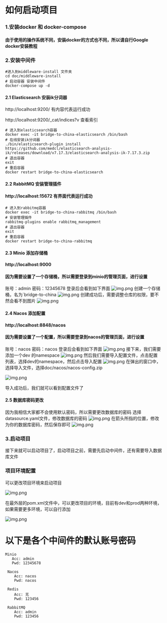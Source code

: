 # 如何启动项目

### 1.安装docker 和 docker-compose

#### 由于使用的操作系统不同，安装docker的方式也不同，所以请自行Google docker安装教程

### 2.安装中间件

``` shell
#进入到middleware-install 文件夹
cd doc/middleware-install
# 启动容器 安装中间件
docker-compose up -d 
```
#### 2.1 Elasticsearch 安装ik分词器
http://localhost:9200/ 有内容代表运行成功

http://localhost:9200/_cat/indices?v 查看索引
```shell
# 进入到elasticsearch容器
docker exec -it bridge-to-china-elasticsearch /bin/bash
# 在线安装ik分词器
./bin/elasticsearch-plugin install https://github.com/medcl/elasticsearch-analysis-ik/releases/download/v7.17.3/elasticsearch-analysis-ik-7.17.3.zip
# 退出容器
exit
# 重启容器
docker restart bridge-to-china-elasticsearch
```
#### 2.2 RabbitMQ 安装管理插件
#### http://localhost:15672 有界面代表运行成功
```shell
# 进入到rabbitmq容器
docker exec -it bridge-to-china-rabbitmq /bin/bash
# 安装管理插件
rabbitmq-plugins enable rabbitmq_management
# 退出容器
exit
# 重启容器
docker restart bridge-to-china-rabbitmq
```
#### 2.3 Minio 添加存储桶
#### http://localhost:9000
#### 因为需要设置了一个存储桶，所以需要登录到minio的管理页面，进行设置
账号：admin
密码：12345678
登录后会看到如下界面
![img.png](image/img.png)
创建一个存储桶，名为`bridge-to-china
![img.png](image/img2.png)
创建成功后，需要调整仓库的权限，要不然会看不到图片
![img.png](image/img3.png)

#### 2.4 Nacos 添加配置
#### http://localhost:8848/nacos
#### 因为需要设置了一个配置，所以需要登录到nacos的管理页面，进行设置
账号：nacos
密码：nacos
登录后会看到如下界面
![img.png](image/img4.png)
接下来，我们需要添加一个dev 的namespace
![img.png](image/img5.png)
然后我们需要导入配置文件，点击配置列表，选择dev的namespace，然后点击导入配置
![img.png](image/img6.png)
在弹出的窗口中，选择导入文件，选择doc/nacos/nacos-config.zip

![img.png](image/img7.png)

导入成功后，我们就可以看到配置文件了


#### 2.5 数据库密码更改
因为我相信大家都不会使用默认密码，所以需要更改数据库的密码
选择datasource.yaml文件，修改数据库的密码
![img.png](image/img8.png)
在箭头所指的位置，修改为你的数据库密码，然后保存即可
![img.png](image/img9.png)

### 3.启动项目
接下来就可以启动项目了，启动项目之前，需要先启动中间件，还有需要导入数据库文件

### 项目环境配置
可以更改项目环境来启动项目

![img.png](image/img10.png)

在最外层的pom.xml文件中，可以更改项目的环境，目前有dev和prod两种环境，如果需要更多环境，可以自行添加

![img.png](image/img11.png)


# 以下是各个中间件的默认账号密码
```shell
Minio
   Acc: admin
   Pwd: 12345678
   
 Nacos
    Acc: nacos
    Pwd: nacos
 
 Redis
    Acc: 无
    Pwd: 123456
    
 RabbitMQ
    Acc: admin
    Pwd: 123456
```



